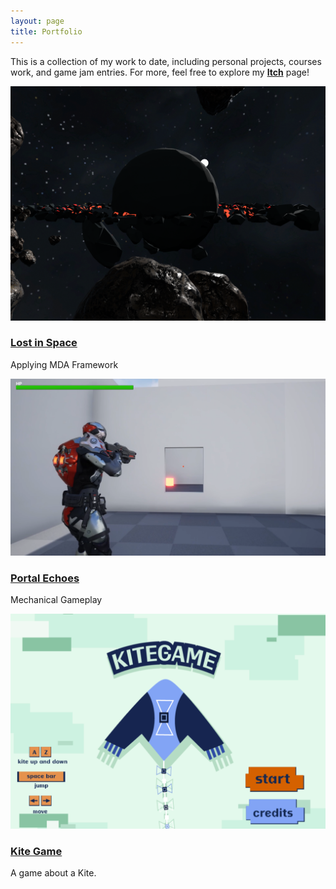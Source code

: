 ```yaml
---
layout: page
title: Portfolio
---
```

This is a collection of my work to date, including personal projects, courses work, and game jam entries. For more, feel free to explore my [**Itch**](https://sebastiansalas94.itch.io/) page!

<div class="row">
  <div class="col-4 col-6-medium col-12-small">
    <article class="box style2">
      <a href="https://sebastiansalas94.github.io/2024-10-19-Lost-In-Space" class="image featured"><img src="/assets/img/LostInSpace_Images/LostInSpace_Thumbnail-Image.png" alt=""></a>
      <h3><a href="https://sebastiansalas94.github.io/2024-10-19-Lost-In-Space">Lost in Space</a></h3>
      <p>Applying MDA Framework</p>
    </article>
  </div>
    <div class="col-4 col-6-medium col-12-small">
    <article class="box style2">
      <a href="https://sebastiansalas94.github.io/2024-10-10-Portal-Echoes" class="image featured"><img src="/assets/img/PortalEchoes/PortalEchoes_3.png" alt=""></a>
      <h3><a href="https://sebastiansalas94.github.io/2024-10-10-Portal-Echoes">Portal Echoes</a></h3>
      <p>Mechanical Gameplay</p>
    </article>
  </div>
    <div class="col-4 col-6-medium col-12-small">
    <article class="box style2">
      <a href="https://sebastiansalas94.github.io/2024-10-01-Kite-Game" class="image featured"><img src="/assets/img/KiteGame/KiteGame_Start.png" alt=""></a>
      <h3><a href="https://sebastiansalas94.github.io/2024-10-01-Kite-Game">Kite Game</a></h3>
      <p>A game about a Kite.</p>
    </article>
  </div>
</div>
